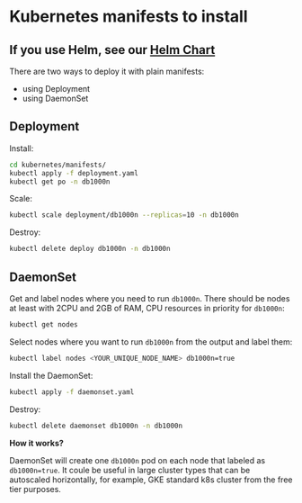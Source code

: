 # Kubernetes manifests to install

## If you use Helm, see our [Helm Chart](../helm-charts/)

There are two ways to deploy it with plain manifests:

- using Deployment
- using DaemonSet

## Deployment

Install:

```bash
cd kubernetes/manifests/
kubectl apply -f deployment.yaml
kubectl get po -n db1000n
```

Scale:

```bash
kubectl scale deployment/db1000n --replicas=10 -n db1000n
```

Destroy:

```bash
kubectl delete deploy db1000n -n db1000n
```

## DaemonSet

Get and label nodes where you need to run `db1000n`.
There should be nodes at least with 2CPU and 2GB of RAM, CPU resources in priority for `db1000n`:

```bash
kubectl get nodes
```

Select nodes where you want to run `db1000n` from the output and label them:

```bash
kubectl label nodes <YOUR_UNIQUE_NODE_NAME> db1000n=true
```

Install the DaemonSet:

```bash
kubectl apply -f daemonset.yaml
```

Destroy:

```bash
kubectl delete daemonset db1000n -n db1000n
```

**How it works?**

DaemonSet will create one `db1000n` pod on each node that labeled as `db1000n=true`.
It coule be useful in large cluster types that can be autoscaled horizontally, for example, GKE standard k8s cluster from the free tier purposes.
